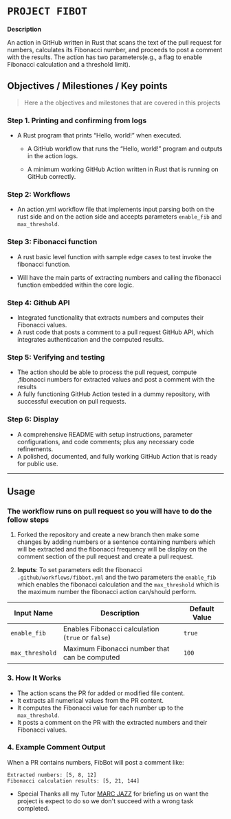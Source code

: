 
# `PROJECT FIBOT`

**Description**

An action in GitHub written in Rust that scans the text of the pull request for numbers, calculates its Fibonacci number, and proceeds to post a comment with the results. The action has two parameters(e.g., a flag to enable Fibonacci calculation and a threshold limit).

## **Objectives / Milestiones / Key points**

> Here a the objectives and milestones that are covered in this projects

### Step 1. Printing and confirming from logs

- A Rust program that prints “Hello, world!” when executed.

  - A GitHub workflow that runs the “Hello, world!” program and outputs in the action logs.

  - A minimum working GitHub Action written in Rust that is running on GitHub correctly.

### Step 2: Workflows

- An action.yml workflow file that implements input parsing both on the rust side and on the action side and accepts parameters `enable_fib` and `max_threshold`.

### Step 3: Fibonacci function

- A rust basic level function with sample edge cases to test invoke the fibonacci function.

- Will have the main parts of extracting numbers and calling the fibonacci function embedded within the core logic.

### Step 4: Github API

- Integrated functionality that extracts numbers and computes their Fibonacci values.
- A rust code that posts a comment to a pull request GitHub API, which integrates authentication and the computed results.

### Step 5: Verifying and testing

- The action should be able to process the pull request, compute ,fibonacci numbers  for extracted values and post a comment with the results
- A fully functioning GitHub Action tested in a dummy repository, with successful execution on pull requests.

### Step 6: Display

- A comprehensive README with setup instructions, parameter configurations, and code comments; plus any necessary code refinements.
- A polished, documented, and fully working GitHub Action that is ready for public use.

---

## Usage

### The workflow runs on pull request so you will have to do the follow steps
1. Forked the repository and create a new branch then make some changes by adding numbers or a sentence containing numbers which will be extracted and the fibonacci frequency will be display on the comment section of the pull request and create a pull request.

2. **Inputs**:
   To set parameters edit the fibonacci `.github/workflows/fibbot.yml` and the two parameters the `enable_fib` which enables the fibonacci calculation and the `max_threshold` which is the maximum number the fibonacci action can/should perform.

| Input Name      | Description                                       | Default Value |
|---------------|----------------------------------------------------|-----------|
| `enable_fib`  | Enables Fibonacci calculation (`true` or `false`) | `true`    |
| `max_threshold` | Maximum Fibonacci number that can be computed    | `100`   |

### 3. How It Works

* The action scans the PR for added or modified file content.
* It extracts all numerical values from the PR content.
* It computes the Fibonacci value for each number up to the `max_threshold`.
* It posts a comment on the PR with the extracted numbers and their Fibonacci values.

### 4. Example Comment Output

When a PR contains numbers, FibBot will post a comment like:

```
Extracted numbers: [5, 8, 12]
Fibonacci calculation results: [5, 21, 144]
```

- Special Thanks all my Tutor [MARC JAZZ](https://github.com/Marcjazz) for briefing us on want the project is expect to do so we don't succeed with a wrong task completed.
